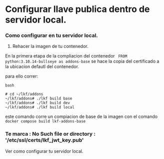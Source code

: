 

# Configurar llave publica dentro de servidor local.

### Como configurar en tu servidor local.


1. Rehacer la imagen de tu contenedor.

En la primera etapa de la compliacion del contenedor ``` FROM python:3.10.14-bullseye as addons-base``` se hace la copia del certificado a la ubicacion defautl del contenedor. 

para ello correr:
```
bash

# cd ~/lkf/addons
~/lkf/addons# ./lkf build base
~/lkf/addons# ./lkf build dev
~/lkf/addons# ./lkf build local

```

este comando corre un compiacion de base de la imagen con el comando `docker compose build lkf-addons-base`



### Te marca : No Such file or directory : '/etc/ssl/certs/lkf_jwt_key.pub'

Ver como configurar tu servidor local.